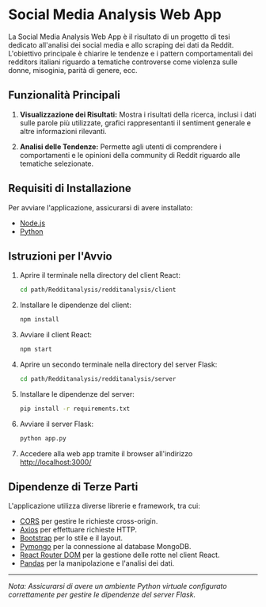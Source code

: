 # Social Media Analysis Web App

La Social Media Analysis Web App è il risultato di un progetto di tesi dedicato all'analisi dei social media e allo scraping dei dati da Reddit. L'obiettivo principale è chiarire le tendenze e i pattern comportamentali dei redditors italiani riguardo a tematiche controverse come violenza sulle donne, misoginia, parità di genere, ecc.

## Funzionalità Principali

1. **Visualizzazione dei Risultati:** Mostra i risultati della ricerca, inclusi i dati sulle parole più utilizzate, grafici rappresentanti il sentiment generale e altre informazioni rilevanti.

2. **Analisi delle Tendenze:** Permette agli utenti di comprendere i comportamenti e le opinioni della community di Reddit riguardo alle tematiche selezionate.

## Requisiti di Installazione

Per avviare l'applicazione, assicurarsi di avere installato:

- [Node.js](https://nodejs.org/)
- [Python](https://www.python.org/)

## Istruzioni per l'Avvio

1. Aprire il terminale nella directory del client React:
    ```bash
    cd path/Redditanalysis/redditanalysis/client
    ```

2. Installare le dipendenze del client:
    ```bash
    npm install
    ```

3. Avviare il client React:
    ```bash
    npm start
    ```

4. Aprire un secondo terminale nella directory del server Flask:
    ```bash
    cd path/Redditanalysis/redditanalysis/server
    ```

5. Installare le dipendenze del server:
    ```bash
    pip install -r requirements.txt
    ```

6. Avviare il server Flask:
    ```bash
    python app.py
    ```

7. Accedere alla web app tramite il browser all'indirizzo [http://localhost:3000/](http://localhost:3000/)

## Dipendenze di Terze Parti

L'applicazione utilizza diverse librerie e framework, tra cui:

- [CORS](https://developer.mozilla.org/en-US/docs/Web/HTTP/CORS) per gestire le richieste cross-origin.
- [Axios](https://axios-http.com/) per effettuare richieste HTTP.
- [Bootstrap](https://getbootstrap.com/) per lo stile e il layout.
- [Pymongo](https://pymongo.readthedocs.io/) per la connessione al database MongoDB.
- [React Router DOM](https://reactrouter.com/web/guides/quick-start) per la gestione delle rotte nel client React.
- [Pandas](https://pandas.pydata.org/) per la manipolazione e l'analisi dei dati.


---

*Nota: Assicurarsi di avere un ambiente Python virtuale configurato correttamente per gestire le dipendenze del server Flask.*
